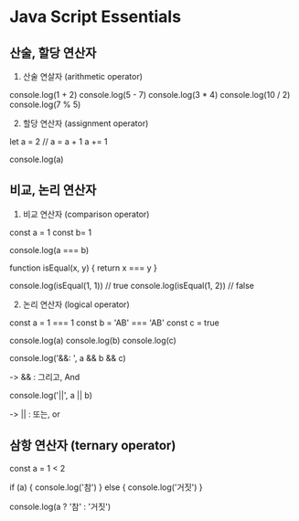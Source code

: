 # Java Script Essentials

## 산술, 할당 연산자
1. 산술 연살자 (arithmetic operator)

console.log(1 + 2)
console.log(5 - 7)
console.log(3 * 4)
console.log(10 / 2)
console.log(7 % 5)

2. 할당 연산자 (assignment operator)

let a = 2
// a = a + 1
a += 1

console.log(a)

## 비교, 논리 연산자
1. 비교 연산자 (comparison operator)

const a = 1
const b= 1

console.log(a === b)

function isEqual(x, y) {
    return x === y
}

console.log(isEqual(1, 1)) // true
console.log(isEqual(1, 2)) // false

2. 논리 연산자 (logical operator)

const a = 1 === 1
const b = 'AB' === 'AB'
const c = true

console.log(a)
console.log(b)
console.log(c)

console.log('&&: ', a && b && c)

-> && : 그리고, And

console.log('||', a || b)

-> || : 또는, or

## 삼항 연산자 (ternary operator)
const a = 1 < 2

if (a) {
    console.log('참')
} else {
    console.log('거짓')
}

console.log(a ? '참' : '거짓')